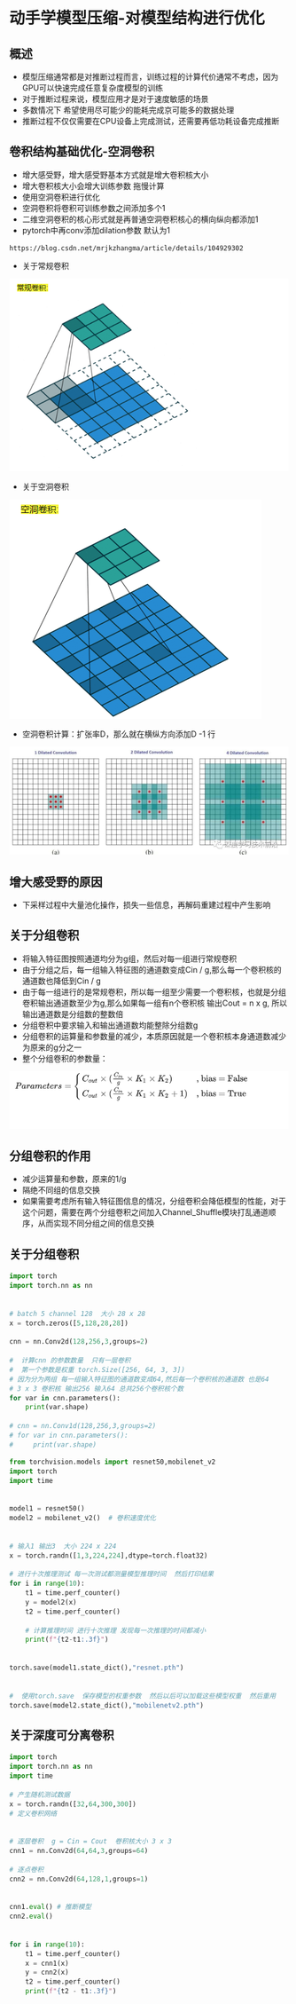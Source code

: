 # 动手学模型压缩-对模型结构进行优化


## 概述


* 模型压缩通常都是对推断过程而言，训练过程的计算代价通常不考虑，因为GPU可以快速完成任意复杂度模型的训练
* 对于推断过程来说，模型应用才是对于速度敏感的场景
* 多数情况下 希望使用尽可能少的能耗完成京可能多的数据处理
* 推断过程不仅仅需要在CPU设备上完成测试，还需要再低功耗设备完成推断


## 卷积结构基础优化-空洞卷积

* 增大感受野，增大感受野基本方式就是增大卷积核大小
* 增大卷积核大小会增大训练参数 拖慢计算
* 使用空洞卷积进行优化
* 空洞卷积将卷积可训练参数之间添加多个1
* 二维空洞卷积的核心形式就是再普通空洞卷积核心的横向纵向都添加1
* pytorch中再conv添加dilation参数  默认为1

```
https://blog.csdn.net/mrjkzhangma/article/details/104929302
```

* 关于常规卷积

![图 0](../images/d022fb2ec84f53af2fd7185774a6343c7c01de023c4ab175e4eae0e6d81a629f.png)  

* 关于空洞卷积

![图 2](../images/a2301205b44b0b137946f470f4cfa03c4c9a99145cb0dcca737a68cb715d2268.png)  

* 空洞卷积计算：扩张率D，那么就在横纵方向添加D -1 行

![图 3](../images/a1be83ea02e766236fc368be0f36347817ebaa9cac46f79843bdc75aefc0a00b.png)  


## 增大感受野的原因

* 下采样过程中大量池化操作，损失一些信息，再解码重建过程中产生影响

## 关于分组卷积

* 将输入特征图按照通道均分为g组，然后对每一组进行常规卷积
* 由于分组之后，每一组输入特征图的通道数变成Cin / g,那么每一个卷积核的通道数也降低到Cin / g
* 由于每一组进行的是常规卷积，所以每一组至少需要一个卷积核，也就是分组卷积输出通道数至少为g,那么如果每一组有n个卷积核 输出Cout = n x g, 所以输出通道数是分组数的整数倍
* 分组卷积中要求输入和输出通道数均能整除分组数g
* 分组卷积的运算量和参数量的减少，本质原因就是一个卷积核本身通道数减少为原来的g分之一
* 整个分组卷积的参数量：

![图 4](../images/111c3c725d031d36a82c61f26af19b2259029a1daafe7789bcf53b47eddc7a9a.png)  

## 分组卷积的作用

* 减少运算量和参数，原来的1/g
* 隔绝不同组的信息交换
* 如果需要考虑所有输入特征图信息的情况，分组卷积会降低模型的性能，对于这个问题，需要在两个分组卷积之间加入Channel_Shuffle模块打乱通道顺序，从而实现不同分组之间的信息交换


## 关于分组卷积

```py
import torch
import torch.nn as nn


# batch 5 channel 128  大小 28 x 28
x = torch.zeros([5,128,28,28])

cnn = nn.Conv2d(128,256,3,groups=2)

#  计算cnn 的参数数量  只有一层卷积
#  第一个参数是权重 torch.Size([256, 64, 3, 3])
# 因为分为两组 每一组输入特征图的通道数变成64,然后每一个卷积核的通道数 也是64
# 3 x 3 卷积核 输出256 输入64 总共256个卷积核个数
for var in cnn.parameters():
    print(var.shape)

# cnn = nn.Conv1d(128,256,3,groups=2)
# for var in cnn.parameters():
#     print(var.shape)


```


```py
from torchvision.models import resnet50,mobilenet_v2
import torch
import time


model1 = resnet50()
model2 = mobilenet_v2()  # 卷积速度优化


# 输入1 输出3  大小 224 x 224
x = torch.randn([1,3,224,224],dtype=torch.float32)

# 进行十次推理测试 每一次测试都测量模型推理时间  然后打印结果
for i in range(10):
    t1 = time.perf_counter()
    y = model2(x)
    t2 = time.perf_counter()

    # 计算推理时间 进行十次推理 发现每一次推理的时间都减小
    print(f"{t2-t1:.3f}")


torch.save(model1.state_dict(),"resnet.pth")


#  使用torch.save  保存模型的权重参数  然后以后可以加载这些模型权重  然后重用
torch.save(model2.state_dict(),"mobilenetv2.pth")

```


## 关于深度可分离卷积
```py
import torch
import torch.nn as nn
import time

# 产生随机测试数据
x = torch.randn([32,64,300,300])
# 定义卷积网络


# 逐层卷积  g = Cin = Cout  卷积核大小 3 x 3
cnn1 = nn.Conv2d(64,64,3,groups=64)

# 逐点卷积 
cnn2 = nn.Conv2d(64,128,1,groups=1)


cnn1.eval() # 推断模型
cnn2.eval() 


for i in range(10):
    t1 = time.perf_counter()
    x = cnn1(x)
    y = cnn2(x)
    t2 = time.perf_counter()
    print(f"{t2 - t1:.3f}")


```






